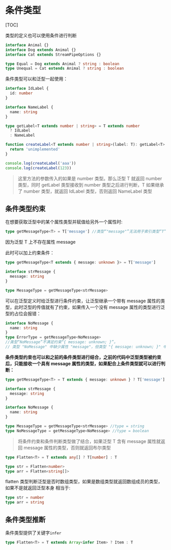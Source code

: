 # 条件类型

[TOC]

类型的定义也可以使用条件进行判断

```typescript
interface Animal {}
interface Dog extends Animal {}
interface Cat extends StreamPipeOptions {}

type Equal = Dog extends Animal ? string : boolean
type Unequal = Cat extends Animal ? string : boolean
```

条件类型可以和泛型一起使用：

```typescript
interface IdLabel {
  id: number
}

interface NameLabel {
  name: string
}

type getLabel<T extends number | string> = T extends number
  ? IdLabel
  : NameLabel

function createLabel<T extends number | string>(label: T): getLabel<T> {
  return 'unimplemented'
}

console.log(createLabel('aaa'))
console.log(createLabel(123))
```

> 这里方法的参数传入的如果是 number 类型。那么泛型 T 就返回 number 类型，同时 getLabel 类型接收到 number 类型之后进行判断，T 如果继承了 number 类型，就返回 IdLabel 类型，否则返回 NameLabel 类型

## 条件类型约束

在想要获取泛型中的某个属性类型并赋值给另外一个属性时:

```typescript
type getMessageType<T> = T['message'] //类型“"message"”无法用于索引类型“T”。
```

因为泛型 T 上不存在属性 message

此时可以加上约束条件：

```typescript
type getMessageType<T extends { message: unknown }> = T['message']

interface strMessage {
  message: string
}

type MessageType = getMessageType<strMessage>
```

可以在泛型定义时给泛型进行条件约束，让泛型继承一个带有 message 属性的类型，此时泛型的传值就有了约束，如果传入一个没有 message 属性的类型进行泛型的占位会报错：

```ts
interface NoMessage {
  name: string
}
type ErrorType = getMessageType<NoMessage>
//类型“NoMessage”不满足约束“{ message: unknown; }”。
// 类型 "NoMessage" 中缺少属性 "message"，但类型 "{ message: unknown; }" 中需要该属性。ts(2344)
```

**条件类型约束也可以和之前的条件类型进行结合，之前的代码中泛型类型被约束后，只能接收一个具有 message 属性的类型，如果配合上条件类型就可以进行判断：**

```ts
type getMessageType<T> = T extends { message: unknown } ? T['message'] : boolean

interface strMessage {
  message: string
}

interface NoMessage {
  name: string
}

type MessageType = getMessageType<strMessage> //type = string
type NoMessageType = getMessageType<NoMessage> //type = boolean
```

> 将条件约束和条件判断类型做了结合，如果泛型 T 含有 message 属性就返回 message 属性的类型，否则就返回布尔类型

```typescript
type Flatten<T> = T extends any[] ? T[number] : T

type str = Flatten<number>
type arr = Flatten<string[]>
```

flatten 类型判断泛型是否时数组类型，如果是数组类型就返回数组成员的类型，如果不是就返回泛型本身
相当于:

```ts
type str = number
type arr = string
```

## 条件类型推断

条件类型提供了关键字`infer`

```typescript
type Flatten<T> = T extends Array<infer Item> ? Item : T

```
